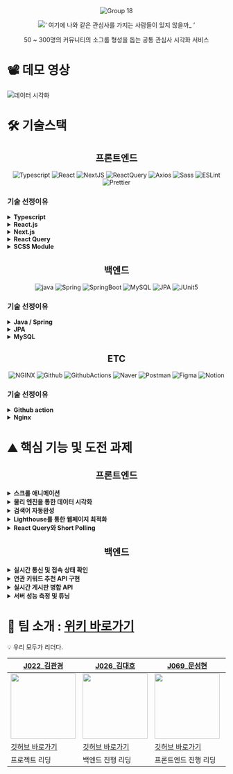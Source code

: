 <div align="center">

![Group 18](https://user-images.githubusercontent.com/69471032/205137911-7ed0a14d-ffe9-4cec-94b6-6d4bd7bc73c5.png)

![‘ 여기에 나와 같은 관심사를 가지는 사람들이 있지 않을까_ ‘](https://user-images.githubusercontent.com/69471032/205137218-f7a23f79-3479-4daf-9494-037d26087a9a.png)

50 ~ 300명의 커뮤니티의 소그룹 형성을 돕는 공통 관심사 시각화 서비스

</div>

# 📽️ 데모 영상

![데이터 시각화](https://user-images.githubusercontent.com/69471032/205130847-e81aa8e9-1787-455e-9205-1e7d2cbc65d1.gif)

# 🛠️ 기술스택

<div align="center">

<h2>프론트엔드</h2>

![Typescript](https://img.shields.io/badge/Typescript-3178C6.svg?style=for-the-badge&logo=Typescript&logoColor=white) ![React](https://img.shields.io/badge/React-61DAFB.svg?style=for-the-badge&logo=React&logoColor=white) ![NextJS](https://img.shields.io/badge/Next.js-000000.svg?style=for-the-badge&logo=Next.js&logoColor=white) ![ReactQuery](https://img.shields.io/badge/ReactQuery-FF4154.svg?style=for-the-badge&logo=React-Query&logoColor=white) ![Axios](https://img.shields.io/badge/Axios-5A29E4.svg?style=for-the-badge&logo=Axios&logoColor=white) ![Sass](https://img.shields.io/badge/Sass-CC6699.svg?style=for-the-badge&logo=Sass&logoColor=white) ![ESLint](https://img.shields.io/badge/ESLint-4B32C3.svg?style=for-the-badge&logo=ESLint&logoColor=white) ![Prettier](https://img.shields.io/badge/ESLint-F7B93E.svg?style=for-the-badge&logo=Prettier&logoColor=black)

</div>

<h3> 기술 선정이유 </h3>
<details>
  <summary>
    <b>Typescript</b>
  </summary>

- IDE 인텔리센스의 도움을 더욱 더 받을 수 있다.
- 협업시에 코드의 가독성을 증가시켜 이해하는데 낭비되는 시간을 감소 시켜준다.
- 컴파일 단계에서 자바스크립트의 버그의 일부를 사전 감지하여, 생산성을 높여준다.
- 리액트와 타입스크립트의 호환성이 비교적 좋은 편이다.

</details>
<details>
  <summary>
    <b>React.js</b>
  </summary>

- 생태계와 시장성이 매우 커서, 레퍼런스가 많고, 다양한 안정화된 라이브러리가 다수 존재
- 컴포넌트 단위의 개발로 생산성, 유지보수성이 높다.
- 타 프레임 워크에 비해 JS 친화적 문법을 가지고 있어 팀 내에서 새로운 학습 코스트가 발생하지 않아 생산성이 증가된다.

</details>
<details>
  <summary>
    <b>Next.js</b>
  </summary>

- SSR, SSG를 간편하게 구현할 수 있어 페이지 별 렌더링 최적화를 할 수 있다.
- 특정 디렉토리 구조를 강제하여 유연성이 떨어지지만, 팀 프로젝트 내에서 리액트를 사용할 때에 부족한 체계성을 보충해줄 수 있다.
- 라우팅, 이미지 최적화 등 편의적인 기능을 다수 제공받을 수 있다.

</details>
<details>
  <summary>
    <b>React Query</b>
  </summary>

- 캐시를 통해서 서버 통신을 최소화 할 수 있고, 그를 통해서 전역 상태 관리의 필요성을 줄여준다.
- 비동기 과정을 선언적으로 관리할 수 있어 생산성을 높여준다.
- Infinite Query, Auto Refetch 등의 편의 기능을 제공받을 수 있다.

</details>
<details>
  <summary>
    <b>SCSS Module</b>
  </summary>

- 현재 프론트엔드의 JS의 코드의 볼륨을 낮추는 트랜드에 알맞다.
- CSS in JS에 비해 성능적으로 뛰어나다.
- Module을 통해서 스타일간의 모듈성을 지킬 수 있다.

</details>

<div align="center">

## 백엔드

![java](https://img.shields.io/badge/java-007396.svg?style=for-the-badge&logo=java&logoColor=white) ![Spring](https://img.shields.io/badge/Spring-6DB33F.svg?style=for-the-badge&logo=Spring&logoColor=white) ![SpringBoot](https://img.shields.io/badge/SpringBoot-6DB33F.svg?style=for-the-badge&logo=Spring-Boot&logoColor=white) ![MySQL](https://img.shields.io/badge/MySQL-4479A1.svg?style=for-the-badge&logo=MySQL&logoColor=white) ![JPA](https://img.shields.io/badge/JPA-6DB33F.svg?style=for-the-badge&logo=Spring&logoColor=white) ![JUnit5](https://img.shields.io/badge/JUnit5-25A162.svg?style=for-the-badge&logo=JUnit5&logoColor=white)

</div>

<h3> 기술 선정이유 </h3>
<details>
  <summary>
    <b>Java / Spring</b>
  </summary>

- 객체지향언어 사용을 통한 객체지향 프로그래밍 학습을 하기를 원했다.
- Typescript도 interface를 지원하나, 결국 실행 파일은 javascript로 실행 중 interface를 활용할 수 있는 방법이 없다. 즉, 의존성을 주입할 때 항상 구현체를 직접 다루어야 한다.

</details>
<details>
  <summary>
    <b>JPA</b>
  </summary>

- 개발자가 데이터의 취득과 수정, 그리고 저장 전반에 걸친 모든 과정에 신경쓰지 않고 데이터를 하나의 객체로 바라볼 수 있도록 도와주어 더 편리하게 개발을 진행할 수 있다.

</details>
<details>
  <summary>
    <b>MySQL</b>
  </summary>

- RDBMS의 경우 관계 설정을 통해 데이터가 중복되어 저장되지 않도록 하기 때문에 NoSQL DBMS보다 더 쉽게 데이터의 정합성을 유지할 수 있다.

</details>

<div align="center">

## ETC

![NGINX](https://img.shields.io/badge/NginX-009639.svg?style=for-the-badge&logo=NGINX&logoColor=white) ![Github](https://img.shields.io/badge/Github-181717.svg?style=for-the-badge&logo=Github&logoColor=white) ![GithubActions](https://img.shields.io/badge/GithubActions-2088FF.svg?style=for-the-badge&logo=Github-Actions&logoColor=white) ![Naver](https://img.shields.io/badge/nCloud-03C75A.svg?style=for-the-badge&logo=Naver&logoColor=white) ![Postman](https://img.shields.io/badge/Postman-FF6C37.svg?style=for-the-badge&logo=Postman&logoColor=white) ![Figma](https://img.shields.io/badge/Figma-F24E1E.svg?style=for-the-badge&logo=Figma&logoColor=white) ![Notion](https://img.shields.io/badge/Notion-000000.svg?style=for-the-badge&logo=Notion&logoColor=white)

</div>

<h3> 기술 선정이유 </h3>
<details>
  <summary>
    <b>Github action</b>
  </summary>

- Jenkins는 다양한 소스코드 저장소에 호환된다는 장점이 있지만 러닝 커브가 높을 것으로 판단하였다.
- Github action은 github을 사용할 때 사용이 가능하지만 marketplace를 활용하여 쉽게 CI/CD 워크플로우를 작성할 수 있다고 판단하였다.
- 짧은 프로젝트 기간을 고려하여 Github action을 활용하는 것으로 결정하였다.

</details>
<details>
  <summary>
    <b>Nginx</b>
  </summary>

- Nginx는 Apache Web Server보다 더 많은 커넥션을 더 빠르게 관리할 수 있어서 간단한 리버스 프록시 서버로 사용하기 더 적합하다고 판단하여 결정하였다.

</details>

# ⛰️ 핵심 기능 및 도전 과제

<h2 align="center">프론트엔드</h2>

<details>
  <summary>
    <b>스크롤 애니메이션</b>
  </summary>

- Intersection Observer를 통한 스크롤 감지
- SVG Path를 통한 애니메이션

![스크롤 애니메이션](https://user-images.githubusercontent.com/69471032/205130632-c3648e63-b260-490e-948a-e6b26b56aca1.gif)

</details>
<details>
  <summary>
    <b>물리 엔진을 통한 데이터 시각화</b>
  </summary>

- 인터랙티브한 데이터 시각화를 통해서 쉽고 재미있게 소그룹에 참여할 수 있도록 돕는다.
- Canvas를 사용하지 않고, 데이터 시각화를 React State로 최적화 해보는 기술적인 도전
- 2차원 물리엔진을 통한 배치 알고리즘을 직접 구현

![데이터 시각화](https://user-images.githubusercontent.com/69471032/205130847-e81aa8e9-1787-455e-9205-1e7d2cbc65d1.gif)

</details>
<details>
  <summary>
    <b>검색어 자동완성</b>
  </summary>

- 사용자가 생성하려고 하는 키워드의 존재 유무를 쉽게 파악할 수 있고, 대소문자 처리 등을 통해서 키워드의 중복 생성을 감소시킨다.
- 시간 복잡도를 고려한 Trie를 통한 검색어 자동완성 알고리즘 구현

![image](https://user-images.githubusercontent.com/69471032/205131027-6d69f2a0-4cd2-484d-9489-349c9a916681.png)

</details>
<details>
  <summary>
    <b>Lighthouse를 통한 웹페이지 최적화</b>
  </summary>

- TTI, LCP 등의 지표를 활용하여 데이터 패칭, 정적 자원 최적화 등을 통한 렌더링 성능 최적화
- SEO 점수와 diagnostics를 통한 검색 엔진 최적화

![image](https://user-images.githubusercontent.com/69471032/205131143-b2e0f59f-ccfb-4337-a305-f34dcb92b467.png)

</details>
<details>
  <summary>
    <b>React Query와 Short Polling</b>
  </summary>

</details>

<h2 align="center">백엔드</h2>

<details>
  <summary>
    <b>실시간 통신 및 접속 상태 확인</b>
  </summary>

웹소켓 ⇒ Short Polling 전환 과정까지

</details>
<details>
  <summary>
    <b>연관 키워드 추천 API 구현</b>
  </summary>

협업 필터링 알고리즘

</details>
<details>
  <summary>
    <b>실시간 게시판 병합 API</b>
  </summary>

- 커뮤니티의 생명주기는 긴데, 키워드들의 생명주기는 짧기 때문에 관리자의 관리가 필요했다.

</details>
<details>
  <summary>
    <b>서버 성능 측정 및 튜닝</b>
  </summary>

- 항목
  - 대용량 데이터에 대한 RDB 쿼리 튜닝
  - 대규모 트래픽에 대한 API 응답시간 튜닝, 서버 안정성 개선
- 접근 방식
  - 코드적 접근
    - API에 관련된 알고리즘(API 서버)
    - 쿼리문
    - DB 인덱스 추가

</details>

# 🤼 팀 소개 : [위키 바로가기](https://github.com/boostcampwm-2022/web17-waglewagle/wiki)

💡 우리 모두가 리더다.

| [J022\_김관경](https://github.com/vangona)                                                                                      | [J026\_김대호](https://github.com/HodaeSsi)                                                                                     | [J069\_문성현](https://github.com/SunghyeonMoon)                                                                                | [J144\_이승민](https://github.com/aaa22220304)                                                                                  |
| ------------------------------------------------------------------------------------------------------------------------------- | ------------------------------------------------------------------------------------------------------------------------------- | ------------------------------------------------------------------------------------------------------------------------------- | ------------------------------------------------------------------------------------------------------------------------------- |
| <img src="https://user-images.githubusercontent.com/69471032/202520969-506b7edd-f78d-42cd-9fff-c1de03491d17.png" width="150" /> | <img src="https://user-images.githubusercontent.com/69471032/202520996-d4c66c3a-fa35-4893-894e-94c89c0e7081.png" width="150" /> | <img src="https://user-images.githubusercontent.com/69471032/202519668-5d2d4fd2-fcda-4c8b-92d9-4925e96085fd.png" width="150" /> | <img src="https://user-images.githubusercontent.com/69471032/202519655-b0129583-4d38-4e75-9c73-75d02c84bb93.png" width="150" /> |
| [깃허브 바로가기](https://github.com/vangona)                                                                                   | [깃허브 바로가기](https://github.com/HodaeSsi)                                                                                  | [깃허브 바로가기](https://github.com/SunghyeonMoon)                                                                             | [깃허브 바로가기](https://github.com/aaa22220304)                                                                               |
| 프로젝트 리딩                                                                                                                   | 백엔드 진행 리딩                                                                                                                | 프론트엔드 진행 리딩                                                                                                            | 전체 일정 관리                                                                                                                  |
